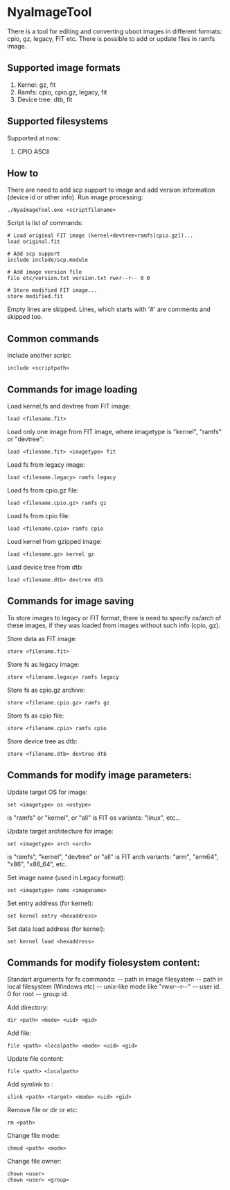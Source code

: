 # NyaImageTool

There is a tool for editing and converting uboot images in different formats: cpio, gz, legacy, FIT etc.
There is possible to add or update files in ramfs image.

## Supported image formats
1. Kernel: gz, fit
2. Ramfs: cpio, cpio.gz, legacy, fit
3. Device tree: dtb, fit

## Supported filesystems

Supported at now:
1. CPIO ASCII

## How to
There are need to add scp support to image and add version information (device id or other info).
Run image processing:
```
./NyaImageTool.exe <scriptfilename>
```

Script is list of commands:
```
# Load original FIT image (kernel+devtree+ramfs[cpio.gz])...
load original.fit

# Add scp support
include include/scp.module

# Add image version file
file etc/version.txt version.txt rwxr--r-- 0 0

# Store modified FIT image...
store modified.fit
```
Empty lines are skipped. Lines, which starts with '#' are comments and skipped too.

## Common commands
Include another script:
```
include <scriptpath>
```

## Commands for image loading
Load kernel,fs and devtree from FIT image:
```
load <filename.fit>
```
Load only one image from FIT image, where imagetype is "kernel", "ramfs" or "devtree":
```
load <filename.fit> <imagetype> fit
```
Load fs from legacy image:
```
load <filename.legacy> ramfs legacy
```
Load fs from cpio.gz file:
```
load <filename.cpio.gz> ramfs gz
```
Load fs from cpio file:
```
load <filename.cpio> ramfs cpio
```
Load kernel from gzipped image:
```
load <filename.gz> kernel gz
```
Load device tree from dtb:
```
load <filename.dtb> devtree dtb
```
## Commands for image saving
To store images to legacy or FIT format, there is need to specify os/arch of these images, if they was loaded from images without such info (cpio, gz). 

Store data as FIT image:
```
store <filename.fit>
```
Store fs as legacy image:
```
store <filename.legacy> ramfs legacy
```
Store fs as cpio.gz archive:
```
store <filename.cpio.gz> ramfs gz
```
Store fs as cpio file:
```
store <filename.cpio> ramfs cpio
```
Store device tree as dtb:
```
store <filename.dtb> devtree dtb
```

## Commands for modify image parameters:
Update target OS for image:
```
set <imagetype> os <ostype>
```
<imagetype> is "ramfs" or "kernel", or "all"
<ostype> is FIT os variants: "linux", etc...

Update target architecture for image:
```
set <imagetype> arch <arch>
```
<imagetype> is "ramfs", "kernel", "devtree" or "all"
<arch> is FIT arch variants: "arm", "arm64", "x86", "x86_64", etc.

Set image name (used in Legacy format):
```
set <imagetype> name <imagename>
```

Set entry address (for kernel):
```
set kernel entry <hexaddress>
```

Set data load address (for kernel):
```
set kernel load <hexaddress>
```

## Commands for modify fiolesystem content:
Standart arguments for fs commands:
<path> -- path in image filesystem
<localpath> -- path in local filesystem (Windows etc)
<mode> -- unix-like mode like "rwxr--r--"
<user> -- user id. 0 for root
<group> -- group id. 

Add directory:
```
dir <path> <mode> <uid> <gid>
```

Add file:
```
file <path> <localpath> <mode> <uid> <gid>
```

Update file content:
```
file <path> <localpath>
```

Add symlink to <target>:
```
slink <path> <target> <mode> <uid> <gid>
```

Remove file or dir or etc:
```
rm <path>
```

Change file mode:
```
chmod <path> <mode>
```

Change file owner:
```
chown <user>
chown <user> <group>
```